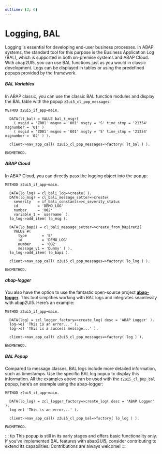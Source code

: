 ```yaml
---
outline: [2, 6]
---
```

# Logging, BAL

Logging is essential for developing end-user business processes. In ABAP systems, the standard tool for this purpose is the Business Application Log (BAL), which is supported in both on-premise systems and ABAP Cloud. With abap2UI5, you can use BAL functions just as you would in classic development. Logs can be displayed in tables or using the predefined popups provided by the framework.

##### BAL Variables
In ABAP classic, you can use the classic BAL function modules and display the BAL table with the popup `z2ui5_cl_pop_messages`:
```abap
METHOD z2ui5_if_app~main.

  DATA(lt_bal) = VALUE bal_t_msgr(
    ( msgid = 'Z001' msgno = '001' msgty = 'S' time_stmp = '21354' msgnumber = '01' )
    ( msgid = 'Z001' msgno = '001' msgty = 'S' time_stmp = '21354' msgnumber = '02' ) ).

  client->nav_app_call( z2ui5_cl_pop_messages=>factory( lt_bal ) ).
  
ENDMETHOD.
```

##### ABAP Cloud
In ABAP Cloud, you can directly pass the logging object into the popup:
```abap
METHOD z2ui5_if_app~main.

  DATA(lo_log) = cl_bali_log=>create( ).
  DATA(lo_msg) = cl_bali_message_setter=>create(
    severity   = if_bali_constants=>c_severity_status
    id         = 'DEMO_LOG'
    number     = '002'
    variable_1 = `username` ).
  lo_log->add_item( lo_msg ).

  DATA(lo_bapi) = cl_bali_message_setter=>create_from_bapiret2( 
    VALUE #( 
      type       = 'E'
      id         = 'DEMO_LOG'
      number     = '002'
      message_v1 = 'Dummy' ) ).
  lo_log->add_item( lo_bapi ).

  client->nav_app_call( z2ui5_cl_pop_messages=>factory( lo_log ) ).

ENDMETHOD.
```

##### abap-logger
You also have the option to use the fantastic open-source project [**abap-logger**](https://github.com/ABAP-Logger/ABAP-Logger). This tool simplifies working with BAL logs and integrates seamlessly with abap2UI5. Here’s an example:
```abap
METHOD z2ui5_if_app~main.

  DATA(log) = zcl_logger_factory=>create_log( desc = 'ABAP Logger' ).
  log->e( 'This is an error...' ).
  log->s( 'This is a success message...' ).

  client->nav_app_call( z2ui5_cl_pop_messages=>factory( log ) ).

ENDMETHOD.
```

##### BAL Popup
Compared to message classes, BAL logs include more detailed information, such as timestamps. Use the specific BAL log popup to display this information. All the examples above can be used with the `z2ui5_cl_pop_bal` popup, here’s an example using the abap-logger:

```abap
METHOD z2ui5_if_app~main.

  DATA(lo_log) = zcl_logger_factory=>create_log( desc = 'ABAP Logger' ).
  log->e( 'This is an error...' ).

  client->nav_app_call( z2ui5_cl_pop_bal=>factory( lo_log ) ).

ENDMETHOD.
```

::: tip
This popup is still in its early stages and offers basic functionality only. If you’ve implemented BAL features with abap2UI5, consider contributing to extend its capabilities. Contributions are always welcome!
:::
